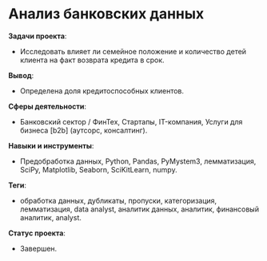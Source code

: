 # Анализ банковских данных
__Задачи проекта__: 
* Исследовать влияет ли семейное положение и количество детей клиента на факт возврата кредита в срок.

__Вывод__: 
* Определена доля кредитоспособных клиентов.
 
__Сферы деятельности__: 
* Банковский сектор / ФинТех, Стартапы, IT-компания, Услуги для бизнеса [b2b] (аутсорс, консалтинг).

__Навыки и инструменты__:
* Предобработка данных, Python, Pandas, PyMystem3, лемматизация, SciPy, Matplotlib, Seaborn, SciKitLearn, numpy.

__Теги__:
* обработка данных, дубликаты, пропуски, категоризация, лемматизация, data analyst, аналитик данных, аналитик, финансовый аналитик, analyst.

__Статус проекта__: 
* Завершен.
